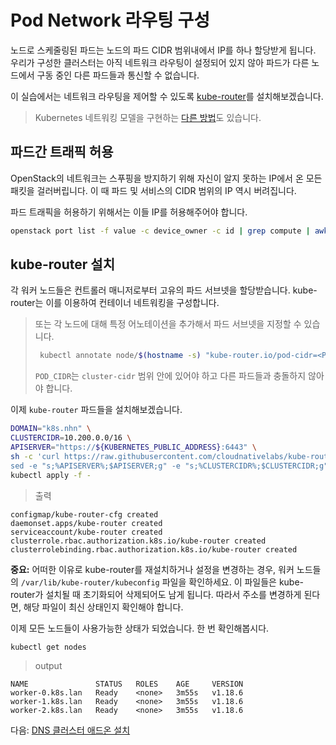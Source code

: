 # Pod Network 라우팅 구성

노드로 스케줄링된 파드는 노드의 파드 CIDR 범위내에서 IP를 하나 할당받게 됩니다. 우리가 구성한 클러스터는 아직 네트워크 라우팅이 설정되어 있지 않아 파드가 다른 노드에서 구동 중인 다른 파드들과 통신할 수 없습니다.

이 실습에서는 네트워크 라우팅을 제어할 수 있도록 [kube-router](https://github.com/cloudnativelabs/kube-router)를 설치해보겠습니다.

> Kubernetes 네트워킹 모델을 구현하는 [다른 방법](https://kubernetes.io/docs/concepts/cluster-administration/networking/#how-to-achieve-this)도 있습니다.

## 파드간 트래픽 허용

OpenStack의 네트워크는 스푸핑을 방지하기 위해 자신이 알지 못하는 IP에서 온 모든 패킷을 걸러버립니다. 이 때 파드 및 서비스의 CIDR 범위의 IP 역시 버려집니다.

파드 트래픽을 허용하기 위해서는 이들 IP를 허용해주어야 합니다.

```bash
openstack port list -f value -c device_owner -c id | grep compute | awk '{print $2}' | xargs -tI@ openstack port set @ --allowed-address ip-address=10.200.0.0/16 --allowed-address ip-address=10.32.0.0/24
```

## kube-router 설치

각 워커 노드들은 컨트롤러 매니저로부터 고유의 파드 서브넷을 할당받습니다. kube-router는 이를 이용하여 컨테이너 네트워킹을 구성합니다.

> 또는 각 노드에 대해 특정 어노테이션을 추가해서 파드 서브넷을 지정할 수 있습니다.
> ```bash
>  kubectl annotate node/$(hostname -s) "kube-router.io/pod-cidr=<POD_CIDR>"
> ```
> `POD_CIDR`는 `cluster-cidr` 범위 안에 있어야 하고 다른 파드들과 충돌하지 않아야 합니다.

이제 `kube-router` 파드들을 설치해보겠습니다.

```bash
DOMAIN="k8s.nhn" \
CLUSTERCIDR=10.200.0.0/16 \
APISERVER="https://${KUBERNETES_PUBLIC_ADDRESS}:6443" \
sh -c 'curl https://raw.githubusercontent.com/cloudnativelabs/kube-router/master/daemonset/generic-kuberouter-all-features.yaml -o - | \
sed -e "s;%APISERVER%;$APISERVER;g" -e "s;%CLUSTERCIDR%;$CLUSTERCIDR;g"' | \
kubectl apply -f -
```

> 출력

```
configmap/kube-router-cfg created
daemonset.apps/kube-router created
serviceaccount/kube-router created
clusterrole.rbac.authorization.k8s.io/kube-router created
clusterrolebinding.rbac.authorization.k8s.io/kube-router created
```

**중요:** 어떠한 이유로 kube-router를 재설치하거나 설정을 변경하는 경우, 워커 노드들의 `/var/lib/kube-router/kubeconfig` 파일을 확인하세요. 이 파일들은 kube-router가 설치될 때 초기화되어 삭제되어도 남게 됩니다. 따라서 주소를 변경하게 된다면, 해당 파일이 최신 상태인지 확인해야 합니다.

이제 모든 노드들이 사용가능한 상태가 되었습니다. 한 번 확인해봅시다.

```bash
kubectl get nodes
```

> output

```
NAME               STATUS   ROLES    AGE     VERSION
worker-0.k8s.lan   Ready    <none>   3m55s   v1.18.6
worker-1.k8s.lan   Ready    <none>   3m55s   v1.18.6
worker-2.k8s.lan   Ready    <none>   3m55s   v1.18.6
```

다음: [DNS 클러스터 애드온 설치](12-dns-addon.md)
